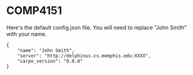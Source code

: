 # COMP4151

Here's the default config.json file. You will need to replace "John Smith" with your name.

```
{
    "name": "John Smith",
    "server": "http://delphinus.cs.memphis.edu:XXXX",
    "carpo_version": "0.0.8"
}
```